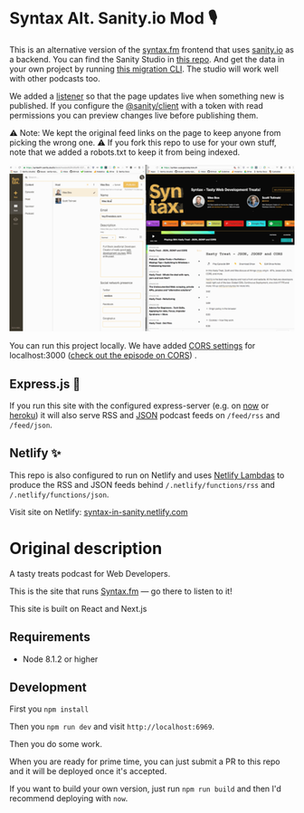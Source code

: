 # Syntax Alt. Sanity.io Mod 🎙

This is an alternative version of the [syntax.fm](https://syntax.fm) frontend that uses [sanity.io](https://sanity.io) as a backend. You can find the Sanity Studio in [this repo](https://github.com/sanity-io/syntax-studio). And get the data in your own project by running [this migration CLI](https://github.com/sanity-io/podcast-to-sanity). The studio will work well with other podcasts too.

We added a [listener](https://www.sanity.io/docs/client-libraries/js-client#listening-to-queries) so that the page updates live when something new is published. If you configure the [@sanity/client](https://www.sanity.io/docs/client-libraries/js-client) with a token with read permissions you can preview changes live before publishing them.

⚠️ Note: We kept the original feed links on the page to keep anyone from picking the wrong one.
⚠️ If you fork this repo to use for your own stuff, note that we added a robots.txt to keep it from being indexed.

![Live updates from the Studio](https://raw.githubusercontent.com/sanity-io/Syntax/master/syntax-in-sanity.gif)

You can run this project locally. We have added [CORS settings](https://www.sanity.io/docs/cors) for localhost:3000 ([check out the episode on CORS](https://syntax.fm/show/063/hasty-treat-json-jsonp-and-cors)) .

## Express.js 🚀
If you run this site with the configured express-server (e.g. on [now](https://zeit.co/now) or [heroku](https://heroku.com)) it will also serve RSS and [JSON](https://jsonfeed.org/) podcast feeds on `/feed/rss` and `/feed/json`.

## Netlify ✨

This repo is also configured to run on Netlify and uses [Netlify Lambdas](https://www.netlify.com/docs/functions/) to produce the RSS and JSON feeds behind `/.netlify/functions/rss` and `/.netlify/functions/json`.

Visit site on Netlify: [syntax-in-sanity.netlify.com](https://syntax-in-sanity.netlify.com/)

# Original description

A tasty treats podcast for Web Developers.

This is the site that runs [Syntax.fm](https://syntax.fm) — go there to listen to it!

This site is built on React and Next.js

## Requirements
- Node 8.1.2 or higher

## Development

First you `npm install`

Then you `npm run dev` and visit `http://localhost:6969`.

Then you do some work.

When you are ready for prime time, you can just submit a PR to this repo and it will be deployed once it's accepted.

If you want to build your own version, just run `npm run build` and then I'd recommend deploying with `now`.

